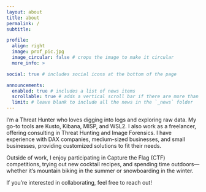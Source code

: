 ```yaml
---
layout: about
title: about
permalink: /
subtitle:

profile:
  align: right
  image: prof_pic.jpg
  image_circular: false # crops the image to make it circular
  more_info: >

social: true # includes social icons at the bottom of the page

announcements:
  enabled: true # includes a list of news items
  scrollable: true # adds a vertical scroll bar if there are more than 3 news items
  limit: # leave blank to include all the news in the `_news` folder
---
```


I’m a Threat Hunter who loves digging into logs and exploring raw data. My go-to tools are Kusto, Kibana, MISP, and WSL2.
I also work as a freelancer, offering consulting in Threat Hunting and Image Forensics. I have experience with DAX companies, medium-sized businesses, and small businesses, providing customized solutions to fit their needs.

Outside of work, I enjoy participating in Capture the Flag (CTF) competitions, trying out new cocktail recipes, and spending time outdoors—whether it’s mountain biking in the summer or snowboarding in the winter.

If you’re interested in collaborating, feel free to reach out!
